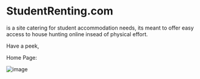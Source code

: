 # StudentRenting.com
is a site catering for student accommodation needs, its meant to offer easy access to house hunting online insead of physical effort.

Have a peek,

Home Page:

![image](https://user-images.githubusercontent.com/38634516/197795698-5cc3533e-2144-4866-9184-c6dd2f42a0a6.png)


